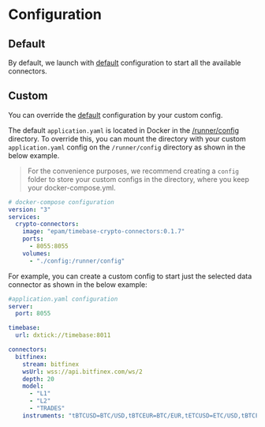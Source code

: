 # Configuration 

## Default 

By default, we launch with [default](https://raw.githubusercontent.com/epam/TimebaseCryptoConnectors/main/java/runner/src/main/resources/application.yaml) configuration to start all the available connectors.

## Custom 

You can override the [default](https://raw.githubusercontent.com/epam/TimebaseCryptoConnectors/main/java/runner/src/main/resources/application.yaml) configuration by your custom config. 

The default `application.yaml` is located in Docker in the [/runner/config](https://github.com/epam/TimebaseCryptoConnectors/blob/76ee7a34e1eaa0b68f36227d0ae19ff428ff6436/java/runner/src/main/docker/Dockerfile#L40) directory. To override this, you can mount the directory with your custom `application.yaml` config on the `/runner/config` directory as shown in the below example.

> For the convenience purposes, we recommend creating a `config` folder to store your custom configs in the directory, where you keep your docker-compose.yml.

```yaml
# docker-compose configuration
version: "3"
services:
  crypto-connectors:
    image: "epam/timebase-crypto-connectors:0.1.7"
    ports:
      - 8055:8055
    volumes:
      - "./config:/runner/config"
```

For example, you can create a custom config to start just the selected data connector as shown in the below example:

```yaml
#application.yaml configuration
server:
  port: 8055

timebase:
  url: dxtick://timebase:8011

connectors:
  bitfinex:
    stream: bitfinex
    wsUrl: wss://api.bitfinex.com/ws/2
    depth: 20
    model:
      - "L1"
      - "L2"
      - "TRADES"
    instruments: "tBTCUSD=BTC/USD,tBTCEUR=BTC/EUR,tETCUSD=ETC/USD,tBTCF0:USTF0=BTCPC"
```

